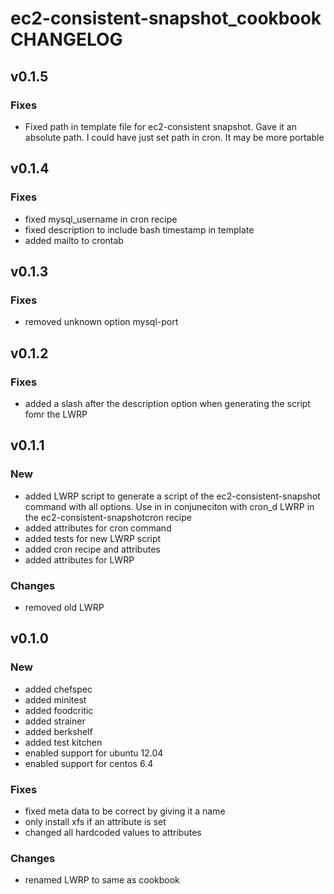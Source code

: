 ec2-consistent-snapshot_cookbook CHANGELOG
===============

v0.1.5
------
### Fixes
- Fixed path in template file for ec2-consistent snapshot. Gave it an absolute path. I could have just set path in cron. It may be more portable

v0.1.4
------
### Fixes
- fixed mysql_username in cron recipe
- fixed description to include bash timestamp in template
- added mailto to crontab

v0.1.3
------

### Fixes
- removed unknown option mysql-port

v0.1.2
------

### Fixes
- added a slash after the description option when generating the script fomr the LWRP

v0.1.1
------

### New
- added LWRP script to generate a script of the ec2-consistent-snapshot command with all options. Use in in conjuneciton with cron_d LWRP in the ec2-consistent-snapshotcron recipe
- added attributes for cron command
- added tests for new LWRP script
- added cron recipe and attributes
- added attributes for LWRP

### Changes
- removed old LWRP 

v0.1.0
------

### New

- added chefspec
- added minitest
- added foodcritic
- added strainer
- added berkshelf
- added test kitchen
- enabled support for ubuntu 12.04
- enabled support for centos 6.4

### Fixes

- fixed meta data to be correct by giving it a name
- only install xfs if an attribute is set
- changed all hardcoded values to attributes

### Changes

- renamed LWRP to same as cookbook 
